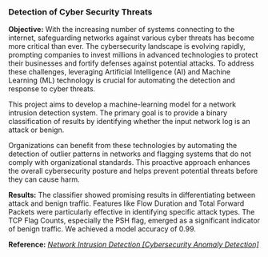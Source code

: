### Detection of Cyber Security Threats

**Objective:** With the increasing number of systems connecting to the internet, safeguarding networks against various cyber threats has become more critical than ever. The cybersecurity landscape is evolving rapidly, prompting companies to invest millions in advanced technologies to protect their businesses and fortify defenses against potential attacks. To address these challenges, leveraging Artificial Intelligence (AI) and Machine Learning (ML) technology is crucial for automating the detection and response to cyber threats. 

This project aims to develop a machine-learning model for a network intrusion detection system. The primary goal is to provide a binary classification of results by identifying whether the input network log is an attack or benign. 

Organizations can benefit from these technologies by automating the detection of outlier patterns in networks and flagging systems that do not comply with organizational standards. This proactive approach enhances the overall cybersecurity posture and helps prevent potential threats before they can cause harm.

**Results:** The classifier showed promising results in differentiating between attack and benign traffic. Features like Flow Duration and Total Forward Packets were particularly effective in identifying specific attack types. The TCP Flag Counts, especially the PSH flag, emerged as a significant indicator of benign traffic. We achieved a model accuracy of 0.99.

**Reference:** <a href ="https://github.com/singlestore-labs/spaces-notebooks/tree/master/notebooks/network-intrusion-detection-part-1"> *Network Intrusion Detection [Cybersecurity Anomaly Detection]* </a>


